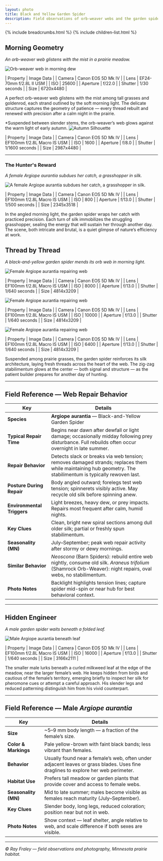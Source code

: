 ```yaml
---
layout: photo
title: Black and Yellow Garden Spider
description: Field observations of orb-weaver webs and the garden spiders that build them.
---
```


{% include breadcrumbs.html %}
{% include children-list.html %}

## Morning Geometry

*An orb-weaver web glistens with the mist in a prairie meadow.*

![Orb-weaver web in morning dew](/gallery/animals/arachnids/assets/garden-spider/E21A3965.jpg)

| Property | Image Data |
| Camera | Canon EOS 5D Mk IV |
| Lens | EF24-70mm f/2.8L II USM |
| ISO | 25600 |
| Aperture | f/22.0 |
| Shutter | 1/30 seconds |
| Size | 6720x4480 |

A perfect orb-weaver web glistens with the mist among tall grasses and goldenrod, each strand outlined by the soft morning light. The delicate structure captures the geometry of patience — every thread rebuilt and renewed with precision after a calm night in the prairie.

*Suspended between slender stems, the orb-weaver’s web glows against the warm light of early autumn.
![Autumn Silhouette](/gallery/animals/arachnids/assets/garden-spider/E21A4297B.jpg)

| Property | Image Data |
| Camera | Canon EOS 5D Mk IV |
| Lens | EF100mm f/2.8L Macro IS USM |
| ISO | 1600 |
| Aperture | f/8.0 |
| Shutter | 1/1600 seconds |
| Size | 2987x4480 |

---

### The Hunter's Reward

*A female Argiope aurantia subdues her catch, a grasshopper in silk.*

![A female Argiope aurantia subdues her catch, a grasshopper in silk.](/gallery/animals/arachnids/assets/garden-spider/E21A4310B.jpg)

| Property | Image Data |
| Camera | Canon EOS 5D Mk IV |
| Lens | EF100mm f/2.8L Macro IS USM |
| ISO | 800 |
| Aperture | f/13.0 |
| Shutter | 1/500 seconds |
| Size | 2345x3518 |

In the angled morning light, the garden spider wraps her catch with practiced precision. Each turn of silk immobilizes the struggling grasshopper, sealing the energy that will sustain her through another day. The scene, both intricate and brutal, is a quiet glimpse of nature’s efficiency at work.

## Thread by Thread

*A black-and-yellow garden spider mends its orb web in morning light.*

![Female Argiope aurantia repairing web](/gallery/animals/arachnids/assets/garden-spider/E21A4882.jpg)

| Property | Image Data |
| Camera | Canon EOS 5D Mk IV |
| Lens | EF100mm f/2.8L Macro IS USM |
| ISO | 8000 |
| Aperture | f/13.0 |
| Shutter | 1/640 seconds |
| Size | 4814x3209 |

![Female Argiope aurantia repairing web](/gallery/animals/arachnids/assets/garden-spider/E21A4898.jpg)

| Property | Image Data |
| Camera | Canon EOS 5D Mk IV |
| Lens | EF100mm f/2.8L Macro IS USM |
| ISO | 10000 |
| Aperture | f/13.0 |
| Shutter | 1/640 seconds |
| Size | 4814x3209 |


![Female Argiope aurantia repairing web](/gallery/animals/arachnids/assets/garden-spider/E21A4902.jpg)

| Property | Image Data |
| Camera | Canon EOS 5D Mk IV |
| Lens | EF100mm f/2.8L Macro IS USM |
| ISO | 6400 |
| Aperture | f/13.0 |
| Shutter | 1/640 seconds |
| Size | 4814x3209 |

Suspended among prairie grasses, the garden spider reinforces its silk architecture, laying fresh threads across the heart of the web. The zig-zag stabilimentum glows at the center — both signal and structure — as the patient builder prepares for another day of hunting.

---

## Field Reference — Web Repair Behavior

| Key | Details |
|-----|----------|
| **Species** | **Argiope aurantia** — Black-and-Yellow Garden Spider |
| **Typical Repair Time** | Begins near dawn after dewfall or light damage; occasionally midday following prey disturbance. Full rebuilds often occur overnight in late summer. |
| **Repair Behavior** | Detects slack or breaks via web tension; removes damaged strands; replaces them while maintaining hub geometry. The stabilimentum is typically rewoven last. |
| **Posture During Repair** | Body angled outward; forelegs test web tension; spinnerets visibly active. May recycle old silk before spinning anew. |
| **Environmental Triggers** | Light breezes, heavy dew, or prey impacts. Repairs most frequent after calm, humid nights. |
| **Key Clues** | Clean, bright new spiral sections among dull older silk; partial or freshly spun stabilimentum. |
| **Seasonality (MN)** | July–September; peak web repair activity after stormy or dewy mornings. |
| **Similar Behavior** | *Neoscona* (Barn Spiders): rebuild entire web nightly, consume old silk. *Araneus trifolium* (Shamrock Orb-Weaver): night repairs, oval webs, no stabilimentum. |
| **Photo Notes** | Backlight highlights tension lines; capture spider mid-spin or near hub for best behavioral context. |

---

## Hidden Engineer

*A male garden spider waits beneath a folded leaf.*

![Male Argiope aurantia beneath leaf](/gallery/animals/arachnids/assets/garden-spider/E21A4911.jpg)

| Property | Image Data |
| Camera | Canon EOS 5D Mk IV |
| Lens | EF100mm f/2.8L Macro IS USM |
| ISO | 16000 |
| Aperture | f/13.0 |
| Shutter | 1/640 seconds |
| Size | 3166x2111 |

The smaller male lurks beneath a curled milkweed leaf at the edge of the meadow, near the larger female’s web. He keeps hidden from birds and cautious of the female’s territory, emerging briefly to inspect her silk for pheromone cues or attempt a careful approach. His slender legs and reduced patterning distinguish him from his vivid counterpart.

---

## Field Reference — Male *Argiope aurantia*

| Key | Details |
|-----|----------|
| **Size** | ~5–9 mm body length — a fraction of the female’s size. |
| **Color & Markings** | Pale yellow-brown with faint black bands; less vibrant than females. |
| **Behavior** | Usually found near a female’s web, often under adjacent leaves or grass blades. Uses fine draglines to explore her web perimeter. |
| **Habitat Use** | Prefers tall meadow or garden plants that provide cover and access to female webs. |
| **Seasonality (MN)** | Mid to late summer; males become visible as females reach maturity (July–September). |
| **Key Clues** | Slender body, long legs, reduced coloration; position near but not in web. |
| **Photo Notes** | Show context — leaf shelter, angle relative to web, and scale difference if both sexes are visible. |

---

*© Ray Fraley — field observations and photography, Minnesota prairie habitat.*
